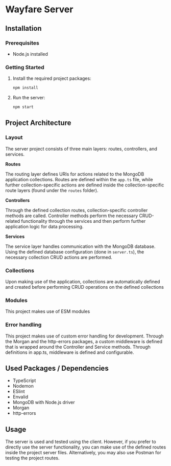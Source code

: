 # Wayfare Server

## Installation

### Prerequisites

- Node.js installed

### Getting Started

1. Install the required project packages:

   ```bash
   npm install
   ```

2. Run the server:

   ```bash
   npm start
   ```

## Project Architecture

### Layout

The server project consists of three main layers: routes, controllers, and services.

**Routes**

The routing layer defines URIs for actions related to the MongoDB application collections. Routes are defined within the `app.ts` file, while further collection-specific actions are defined inside the collection-specific route layers (found under the `routes` folder).

**Controllers**

Through the defined collection routes, collection-specific controller methods are called. Controller methods perform the necessary CRUD-related functionality through the services and then perform further application logic for data processing.

**Services**

The service layer handles communication with the MongoDB database. Using the defined database configuration (done in `server.ts`), the necessary collection CRUD actions are performed.

### Collections

Upon making use of the application, collections are automatically defined and created before performing CRUD operations on the defined collections

### Modules

This project makes use of ESM modules

### Error handling

This project makes use of custom error handling for development. Through the Morgan and the http-errors packages, a custom middleware is defined that is wrapped around the Controller and Service methods. Through definitions in app.ts, middleware is defined and configurable.

## Used Packages / Dependencies

- TypeScript
- Nodemon
- ESlint
- Envalid
- MongoDB with Node.js driver
- Morgan
- http-errors

## Usage

The server is used and tested using the client. However, if you prefer to directly use the server functionality, you can make use of the defined routes inside the project server files. Alternatively, you may also use Postman for testing the project routes.
